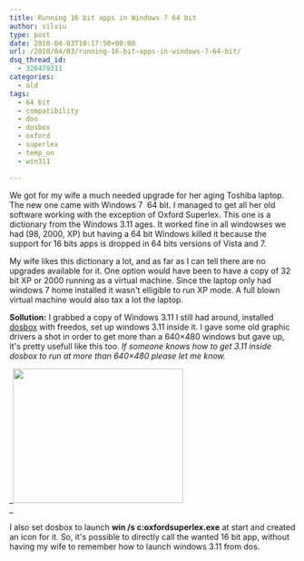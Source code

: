 ```yaml
---
title: Running 16 bit apps in Windows 7 64 bit
author: silviu
type: post
date: 2010-04-03T10:17:50+00:00
url: /2010/04/03/running-16-bit-apps-in-windows-7-64-bit/
dsq_thread_id:
  - 326479311
categories:
  - old
tags:
  - 64 bit
  - compatibility
  - dos
  - dosbox
  - oxford
  - superlex
  - temp_on
  - win311

---
```

We got for my wife a much needed upgrade for her aging Toshiba laptop. The new one came with Windows 7  64 bit. I managed to get all her old software working with the exception of Oxford Superlex. This one is a dictionary from the Windows 3.11 ages. It worked fine in all windowses we had (98, 2000, XP) but having a 64 bit Windows killed it because the support for 16 bits apps is dropped in 64 bits versions of Vista and 7.

My wife likes this dictionary a lot, and as far as I can tell there are no upgrades available for it. One option would have been to have a copy of 32 bit XP or 2000 running as a virtual machine. Since the laptop only had windows 7 home installed it wasn't elligible to run XP mode. A full blown virtual machine would also tax a lot the laptop.

**Sollution:** I grabbed a copy of Windows 3.11 I still had around, installed <a href="http://www.dosbox.com/" target="_blank" rel="noopener">dosbox</a> with freedos, set up windows 3.11 inside it. I gave some old graphic drivers a shot in order to get more than a 640&#215;480 windows but gave up, it's pretty usefull like this too. _If someone knows how to get 3.11 inside dosbox to run at more than 640&#215;480 please let me know._ 

_[<img decoding="async" loading="lazy" class="aligncenter wp-image-765 size-medium" title="oxford_windows7_64bit" src="http://blog.silviuvulcan.ro/wp-content/uploads/sites/2/2010/04/oxford_windows7_64bit-300x237.jpg" alt="" width="300" height="237" />][1]  
_ 

I also set dosbox to launch **win /s c:oxfordsuperlex.exe** at start and created an icon for it. So, it's possible to directly call the wanted 16 bit app, without having my wife to remember how to launch windows 3.11 from dos.

 [1]: http://blog.silviuvulcan.ro/wp-content/uploads/sites/2/2010/04/oxford_windows7_64bit.jpg